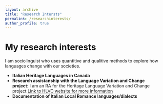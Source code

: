 ```yaml
---
layout: archive
title: "Research Intersts"
permalink: /researchinterests/
author_profile: true
---
```


# My research interests
I am sociolinguist who uses quantitive and qualitive methods to explore how languages change with our societies.

- **Italian Heritage Languages in Canada**
- **Research assistanship with the Language Variation and Change project**: I am an RA for the Heritage Language Variation and Change project [Link to HLVC website for more information](https://ngn.artsci.utoronto.ca/HLVC/3_2_active_ra.php)
- **Documentation of Italian Local Romance languages/dialects**
